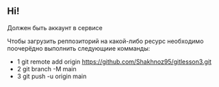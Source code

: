 ## Hi!

Должен быть аккаунт в сервисе

Чтобы загрузить реппозиторий на какой-либо ресурс необходимо поочерёдно выполнить следующиие комманды:

- 1 git remote add origin https://github.com/Shakhnoz95/gitlesson3.git
- 2 git branch -M main
- 3 git push -u origin main


